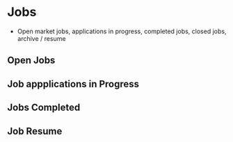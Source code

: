 # Jobs
- Open market jobs, applications in progress, completed jobs, closed jobs, archive / resume

## Open Jobs

## Job appplications in Progress

## Jobs Completed

## Job Resume

